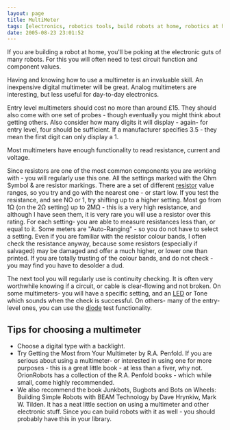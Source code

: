 ```yaml
---
layout: page
title: MultiMeter
tags: [electronics, robotics tools, build robots at home, robotics at home]
date: 2005-08-23 23:01:52
---
```

If you are building a robot at home, you'll be poking at the electronic guts of many robots.
For this you will often need to test circuit function and component values.

Having and knowing how to use a multimeter is an invaluable skill.
An inexpensive digital multimeter will be great.
Analog multimeters are interesting, but less useful for day-to-day electronics.

Entry level multimeters should cost no more than around £15.
They should also come with one set of probes - though eventually you might think about getting others.
Also consider how many digits it will display - again- for entry level, four should be sufficient.
If a manufacturer specifies 3.5 - they mean the first digit can only display a 1.

Most multimeters have enough functionality to read resistance, current and voltage.

Since resistors are one of the most common components you are working with - you will regularly use this one.
All the settings marked with the Ohm Symbol &amp; are resistor markings.
There are a set of different <a href="/wiki/resistor.html" title="Resistor">resistor</a> value ranges, so you try and go with the nearest one - or start low.
If you test the resistance, and see NO or 1, try shifting up to a higher setting.
Most go from 1&ohm; (on the 2&ohm; setting) up to 2M&ohm; - this is a very high resistance, and although I have seen them, it is very rare you will use a resistor over this rating.
For each setting- you are able to measure resistances less than, or equal to it.
Some meters are "Auto-Ranging" - so you do not have to select a setting.
Even if you are familiar with the resistor colour bands, I often check the resistance anyway, because some resistors (especially if salvaged) may be damaged and offer a much higher, or lower one than printed.
If you are totally trusting of the colour bands, and do not check - you may find you have to desolder a dud.

The next tool you will regularly use is continuity checking.
It is often very worthwhile knowing if a circuit, or cable is clear-flowing and not broken.
On some multimeters- you will have a specific setting, and an [LED](/wiki/led.html "Light Emitting Diode") or Tone which sounds when the check is successful.
On others- many of the entry-level ones, you can use the <a href="/wiki/diode.html" title="Diode">diode</a> test functionality.

## Tips for choosing a multimeter

- Choose a digital type with a backlight.
- Try Getting the Most from Your Multimeter by R.A. Penfold. If you are serious about using a multimeter- or interested in using one for more purposes - this is a great little book - at less than a fiver, why not. OrionRobots has a collection of the R.A. Penfold books - which while small, come highly recommended.
- We also recommend the book Junkbots, Bugbots and Bots on Wheels: Building Simple Robots with BEAM Technology by Dave Hrynkiw, Mark W. Tilden. It has a neat little section on using a multimeter and other electronic stuff. Since you can build robots with it as well - you should probably have this in your library.
